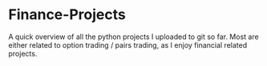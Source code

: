 # Finance-Projects

A quick overview of all the python projects I uploaded to git so far. Most are either related to option trading / pairs trading, as I enjoy financial related projects. 
